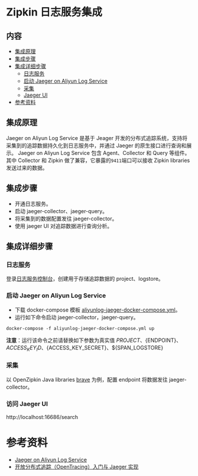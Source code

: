 # Zipkin 日志服务集成

## 内容

* [集成原理](#集成原理)
* [集成步骤](#集成步骤)
* [集成详细步骤](#集成详细步骤)
  * [日志服务](#日志服务)
  * [启动 Jaeger on Aliyun Log Service](#启动-Jaeger-on-Aliyun-Log-Service)
  * [采集](#采集)
  * [Jaeger UI](#Jaeger-UI)
* [参考资料](#参考资料)

## 集成原理
Jaeger on Aliyun Log Service 是基于 Jeager 开发的分布式追踪系统，支持将采集到的追踪数据持久化到日志服务中，并通过 Jaeger 的原生接口进行查询和展示。
Jaeger on Aliyun Log Service 包含 Agent、Collector 和 Query 等组件。其中 Collector 和 Zipkin 做了兼容，它暴露的`9411`端口可以接收 Zipkin libraries 发送过来的数据。

## 集成步骤
* 开通日志服务。
* 启动 jaeger-collector、jaeger-query。
* 将采集到的数据配置发往 jaeger-collector。
* 使用 jaeger UI 对追踪数据进行查询分析。

## 集成详细步骤
### 日志服务
登录[日志服务控制台](https://sls.console.aliyun.com/#/)，创建用于存储追踪数据的 project、logstore。

### 启动 Jaeger on Aliyun Log Service
* 下载 docker-compose 模板 [aliyunlog-jaeger-docker-compose.yml](https://github.com/aliyun/aliyun-log-jaeger/blob/master/docker-compose/aliyunlog-jaeger-docker-compose.yml)。
* 运行如下命令启动 jaeger-collector，jaeger-query。
```
docker-compose -f aliyunlog-jaeger-docker-compose.yml up
```
**注意**：运行该命令之前请替换如下参数为真实值 ${PROJECT}、${ENDPOINT}、${ACCESS_KEY_ID}、${ACCESS_KEY_SECRET}、${SPAN_LOGSTORE}

### 采集
以 OpenZipkin Java libraries [brave](https://github.com/openzipkin/brave/tree/master/spring-beans) 为例，配置 endpoint 将数据发往 jaeger-collector。

### 访问 Jaeger UI
http://localhost:16686/search

# 参考资料
* [Jaeger on Aliyun Log Service](https://github.com/aliyun/aliyun-log-jaeger)
* [开放分布式追踪（OpenTracing）入门与 Jaeger 实现](https://yq.aliyun.com/articles/514488?spm=a2c4e.11153959.0.0.5a0447a2hNtH2h)

